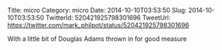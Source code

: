 Title: micro
Category: micro
Date: 2014-10-10T03:53:50
Slug: 2014-10-10T03:53:50
TwitterId: 520421925798301696
TweetUrl: https://twitter.com/mark_philpot/status/520421925798301696

With a little bit of Douglas Adams thrown in for good measure